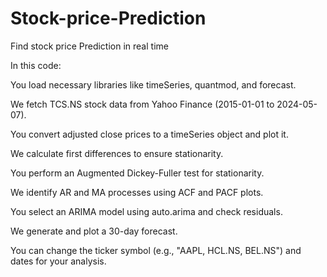 # Stock-price-Prediction
Find stock price Prediction in real time

In this code:

You load necessary libraries like timeSeries, quantmod, and forecast.

We fetch TCS.NS stock data from Yahoo Finance (2015-01-01 to 2024-05-07).

You convert adjusted close prices to a timeSeries object and plot it.

We calculate first differences to ensure stationarity.

You perform an Augmented Dickey-Fuller test for stationarity.

We identify AR and MA processes using ACF and PACF plots.

You select an ARIMA model using auto.arima and check residuals.

We generate and plot a 30-day forecast.

You can change the ticker symbol (e.g., "AAPL, HCL.NS, BEL.NS") and dates for your analysis.
